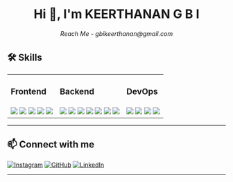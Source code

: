 <h1 align="center">Hi 👋, I'm KEERTHANAN G B I</h1>
<h6 align="center">Reach Me - gbikeerthanan@gmail.com</h6>


## 🛠 Skills

<table>
  <tr>
    <td><h3>Frontend</h3></td>
    <td><h3>Backend</h3></td>
    <td><h3>DevOps</h3></td>
  </tr>
  <tr>
    <td align="center">
      <img src="https://img.shields.io/badge/React-20232A?style=for-the-badge&logo=react&logoColor=61DAFB"/>
      <img src="https://img.shields.io/badge/HTML5-e34c26?style=for-the-badge&logo=html5&logoColor=white"/>
      <img src="https://img.shields.io/badge/CSS3-1572B6?style=for-the-badge&logo=css3&logoColor=white"/>
      <img src="https://img.shields.io/badge/JavaScript-F7DF1E?style=for-the-badge&logo=javascript&logoColor=black"/>
      <img src="https://img.shields.io/badge/TypeScript-007ACC?style=for-the-badge&logo=typescript&logoColor=white"/>
    </td>
    <td align="center">
      <img src="https://img.shields.io/badge/C++-00599C?style=for-the-badge&logo=c%2B%2B&logoColor=white"/>
      <img src="https://img.shields.io/badge/Node.js-339933?style=for-the-badge&logo=nodedotjs&logoColor=white"/>
      <img src="https://img.shields.io/badge/Python-3776AB?style=for-the-badge&logo=python&logoColor=white"/>
      <img src="https://img.shields.io/badge/PHP-777BB4?style=for-the-badge&logo=php&logoColor=white"/>
      <img src="https://img.shields.io/badge/MongoDB-4EA94B?style=for-the-badge&logo=mongodb&logoColor=white"/>
      <img src="https://img.shields.io/badge/Linux-FCC624?style=for-the-badge&logo=linux&logoColor=black"/>
      <img src="https://img.shields.io/badge/Java-ED8B00?style=for-the-badge&logo=java&logoColor=white"/>
    </td>
    <td align="center">
      <img src="https://img.shields.io/badge/AWS-232F3E?style=for-the-badge&logo=amazon-aws&logoColor=white"/>
      <img src="https://img.shields.io/badge/Kubernetes-326ce5?style=for-the-badge&logo=kubernetes&logoColor=white"/>
      <img src="https://img.shields.io/badge/Git-F05032?style=for-the-badge&logo=git&logoColor=white"/>
      <img src="https://img.shields.io/badge/Azure-0078D4?style=for-the-badge&logo=azure-devops&logoColor=white"/>
    </td>
  </tr>
</table>

---

## 📫 Connect with me

[![Instagram](https://img.shields.io/badge/Instagram-E4405F?style=for-the-badge&logo=instagram&logoColor=white)](https://instagram.com/yourhandle)
[![GitHub](https://img.shields.io/badge/GitHub-100000?style=for-the-badge&logo=github&logoColor=white)](https://github.com/Keerthanan-gbi)
[![LinkedIn](https://img.shields.io/badge/LinkedIn-0077B5?style=for-the-badge&logo=linkedin&logoColor=white)](https://www.linkedin.com/in/keerthanan-gbi/)

---
